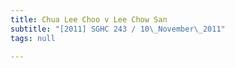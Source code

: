```yaml
---
title: Chua Lee Choo v Lee Chow San
subtitle: "[2011] SGHC 243 / 10\_November\_2011"
tags: null

---
```


